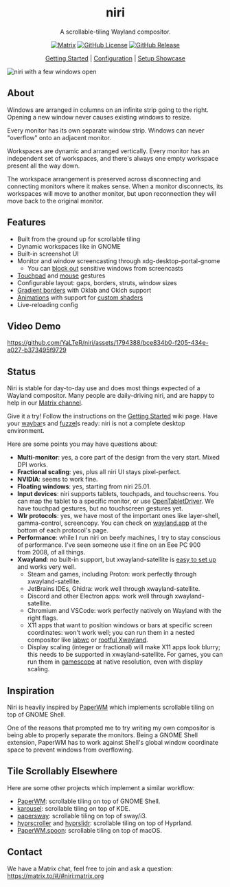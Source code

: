<h1 align="center">niri</h1>
<p align="center">A scrollable-tiling Wayland compositor.</p>
<p align="center">
    <a href="https://matrix.to/#/#niri:matrix.org"><img alt="Matrix" src="https://img.shields.io/badge/matrix-%23niri-blue?logo=matrix"></a>
    <a href="https://github.com/YaLTeR/niri/blob/main/LICENSE"><img alt="GitHub License" src="https://img.shields.io/github/license/YaLTeR/niri"></a>
    <a href="https://github.com/YaLTeR/niri/releases"><img alt="GitHub Release" src="https://img.shields.io/github/v/release/YaLTeR/niri?logo=github"></a>
</p>

<p align="center">
    <a href="https://github.com/YaLTeR/niri/wiki/Getting-Started">Getting Started</a> | <a href="https://github.com/YaLTeR/niri/wiki/Configuration:-Overview">Configuration</a> | <a href="https://github.com/YaLTeR/niri/discussions/325">Setup&nbsp;Showcase</a>
</p>

![niri with a few windows open](https://github.com/user-attachments/assets/d142e57d-a25d-4ddb-ab46-311417458211)

## About

Windows are arranged in columns on an infinite strip going to the right.
Opening a new window never causes existing windows to resize.

Every monitor has its own separate window strip.
Windows can never "overflow" onto an adjacent monitor.

Workspaces are dynamic and arranged vertically.
Every monitor has an independent set of workspaces, and there's always one empty workspace present all the way down.

The workspace arrangement is preserved across disconnecting and connecting monitors where it makes sense.
When a monitor disconnects, its workspaces will move to another monitor, but upon reconnection they will move back to the original monitor.

## Features

- Built from the ground up for scrollable tiling
- Dynamic workspaces like in GNOME
- Built-in screenshot UI
- Monitor and window screencasting through xdg-desktop-portal-gnome
    - You can [block out](https://github.com/YaLTeR/niri/wiki/Configuration:-Window-Rules#block-out-from) sensitive windows from screencasts
- [Touchpad](https://github.com/YaLTeR/niri/assets/1794388/946a910e-9bec-4cd1-a923-4a9421707515) and [mouse](https://github.com/YaLTeR/niri/assets/1794388/8464e65d-4bf2-44fa-8c8e-5883355bd000) gestures
- Configurable layout: gaps, borders, struts, window sizes
- [Gradient borders](https://github.com/YaLTeR/niri/wiki/Configuration:-Layout#gradients) with Oklab and Oklch support
- [Animations](https://github.com/YaLTeR/niri/assets/1794388/ce178da2-af9e-4c51-876f-8709c241d95e) with support for [custom shaders](https://github.com/YaLTeR/niri/assets/1794388/27a238d6-0a22-4692-b794-30dc7a626fad)
- Live-reloading config

## Video Demo

https://github.com/YaLTeR/niri/assets/1794388/bce834b0-f205-434e-a027-b373495f9729

## Status

Niri is stable for day-to-day use and does most things expected of a Wayland compositor.
Many people are daily-driving niri, and are happy to help in our [Matrix channel].

Give it a try!
Follow the instructions on the [Getting Started](https://github.com/YaLTeR/niri/wiki/Getting-Started) wiki page.
Have your [waybar]s and [fuzzel]s ready: niri is not a complete desktop environment.

Here are some points you may have questions about:

- **Multi-monitor**: yes, a core part of the design from the very start. Mixed DPI works.
- **Fractional scaling**: yes, plus all niri UI stays pixel-perfect.
- **NVIDIA**: seems to work fine.
- **Floating windows**: yes, starting from niri 25.01.
- **Input devices**: niri supports tablets, touchpads, and touchscreens.
You can map the tablet to a specific monitor, or use [OpenTabletDriver].
We have touchpad gestures, but no touchscreen gestures yet.
- **Wlr protocols**: yes, we have most of the important ones like layer-shell, gamma-control, screencopy.
You can check on [wayland.app](https://wayland.app) at the bottom of each protocol's page.
- **Performance**: while I run niri on beefy machines, I try to stay conscious of performance.
I've seen someone use it fine on an Eee PC 900 from 2008, of all things.
- **Xwayland**: no built-in support, but xwayland-satellite is [easy to set up](https://github.com/YaLTeR/niri/wiki/Xwayland#using-xwayland-satellite) and works very well.
    - Steam and games, including Proton: work perfectly through xwayland-satellite.
    - JetBrains IDEs, Ghidra: work well through xwayland-satellite.
    - Discord and other Electron apps: work well through xwayland-satellite.
    - Chromium and VSCode: work perfectly natively on Wayland with the right flags.
    - X11 apps that want to position windows or bars at specific screen coordinates: won't work well; you can run them in a nested compositor like [labwc](https://github.com/YaLTeR/niri/wiki/Xwayland#using-the-labwc-wayland-compositor) or [rootful Xwayland](https://github.com/YaLTeR/niri/wiki/Xwayland#directly-running-xwayland-in-rootful-mode).
    - Display scaling (integer or fractional) will make X11 apps look blurry; this needs to be supported in xwayland-satellite.
    For games, you can run them in [gamescope] at native resolution, even with display scaling.

## Inspiration

Niri is heavily inspired by [PaperWM] which implements scrollable tiling on top of GNOME Shell.

One of the reasons that prompted me to try writing my own compositor is being able to properly separate the monitors.
Being a GNOME Shell extension, PaperWM has to work against Shell's global window coordinate space to prevent windows from overflowing.

## Tile Scrollably Elsewhere

Here are some other projects which implement a similar workflow:

- [PaperWM]: scrollable tiling on top of GNOME Shell.
- [karousel]: scrollable tiling on top of KDE.
- [papersway]: scrollable tiling on top of sway/i3.
- [hyprscroller] and [hyprslidr]: scrollable tiling on top of Hyprland.
- [PaperWM.spoon]: scrollable tiling on top of macOS.

## Contact

We have a Matrix chat, feel free to join and ask a question: https://matrix.to/#/#niri:matrix.org

[PaperWM]: https://github.com/paperwm/PaperWM
[waybar]: https://github.com/Alexays/Waybar
[fuzzel]: https://codeberg.org/dnkl/fuzzel
[karousel]: https://github.com/peterfajdiga/karousel
[papersway]: https://spwhitton.name/tech/code/papersway/
[hyprscroller]: https://github.com/dawsers/hyprscroller
[hyprslidr]: https://gitlab.com/magus/hyprslidr
[PaperWM.spoon]: https://github.com/mogenson/PaperWM.spoon
[Matrix channel]: https://matrix.to/#/#niri:matrix.org
[OpenTabletDriver]: https://opentabletdriver.net/
[gamescope]: https://github.com/ValveSoftware/gamescope
